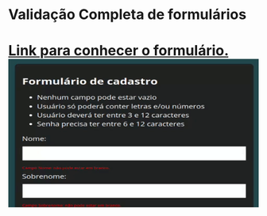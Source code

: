 <h1>Validação Completa de formulários<h1>
<a href="https://hugobr72.github.io/Validando-Formulario/">Link para conhecer o formulário.</a>
<img src="./assets/img/giphy.gif" width="800" height = "300" >